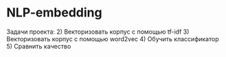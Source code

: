 # NLP-embedding
Задачи проекта:
2) Векторизовать корпус с помощью tf-idf
3) Векторизовать корпус с помощью word2vec
4) Обучить классификатор
5) Сравнить качество
